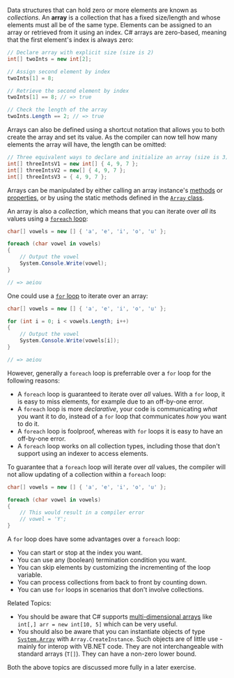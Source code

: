 Data structures that can hold zero or more elements are known as _collections_. An **array** is a collection that has a fixed size/length and whose elements must all be of the same type. Elements can be assigned to an array or retrieved from it using an index. C# arrays are zero-based, meaning that the first element's index is always zero:

```csharp
// Declare array with explicit size (size is 2)
int[] twoInts = new int[2];

// Assign second element by index
twoInts[1] = 8;

// Retrieve the second element by index
twoInts[1] == 8; // => true

// Check the length of the array
twoInts.Length == 2; // => true
```

Arrays can also be defined using a shortcut notation that allows you to both create the array and set its value. As the compiler can now tell how many elements the array will have, the length can be omitted:

```csharp
// Three equivalent ways to declare and initialize an array (size is 3)
int[] threeIntsV1 = new int[] { 4, 9, 7 };
int[] threeIntsV2 = new[] { 4, 9, 7 };
int[] threeIntsV3 = { 4, 9, 7 };
```

Arrays can be manipulated by either calling an array instance's [methods][array-methods] or [properties][array-properties], or by using the static methods defined in the [`Array` class][array-class].

An array is also a _collection_, which means that you can iterate over _all_ its values using a [`foreach` loop][foreach-statement]:

```csharp
char[] vowels = new [] { 'a', 'e', 'i', 'o', 'u' };

foreach (char vowel in vowels)
{
    // Output the vowel
    System.Console.Write(vowel);
}

// => aeiou
```

One could use a [`for` loop][for-statement] to iterate over an array:

```csharp
char[] vowels = new [] { 'a', 'e', 'i', 'o', 'u' };

for (int i = 0; i < vowels.Length; i++)
{
    // Output the vowel
    System.Console.Write(vowels[i]);
}

// => aeiou
```

However, generally a `foreach` loop is preferrable over a `for` loop for the following reasons:

- A `foreach` loop is guaranteed to iterate over _all_ values. With a `for` loop, it is easy to miss elements, for example due to an off-by-one error.
- A `foreach` loop is more _declarative_, your code is communicating _what_ you want it to do, instead of a `for` loop that communicates _how_ you want to do it.
- A `foreach` loop is foolproof, whereas with `for` loops it is easy to have an off-by-one error.
- A `foreach` loop works on all collection types, including those that don't support using an indexer to access elements.

To guarantee that a `foreach` loop will iterate over _all_ values, the compiler will not allow updating of a collection within a `foreach` loop:

```csharp
char[] vowels = new [] { 'a', 'e', 'i', 'o', 'u' };

foreach (char vowel in vowels)
{
    // This would result in a compiler error
    // vowel = 'Y';
}
```

A `for` loop does have some advantages over a `foreach` loop:

- You can start or stop at the index you want.
- You can use any (boolean) termination condition you want.
- You can skip elements by customizing the incrementing of the loop variable.
- You can process collections from back to front by counting down.
- You can use `for` loops in scenarios that don't involve collections.

Related Topics:

- You should be aware that C# supports [multi-dimensional arrays][multi-dimensional-arrays] like `int[,] arr = new int[10, 5]` which can be very useful.
- You should also be aware that you can instantiate objects of type [`System.Array`][system-array-object] with `Array.CreateInstance`. Such objects are of little use - mainly for interop with VB.NET code. They are not interchangeable with standard arrays (`T[]`). They can have a non-zero lower bound.

Both the above topics are discussed more fully in a later exercise.


[implicitly-typed-arrays]: https://docs.microsoft.com/en-us/dotnet/csharp/programming-guide/arrays/implicitly-typed-arrays
[array-foreach]: https://docs.microsoft.com/en-us/dotnet/csharp/programming-guide/arrays/using-foreach-with-arrays
[single-dimensional-arrays]: https://docs.microsoft.com/en-us/dotnet/csharp/programming-guide/arrays/single-dimensional-arrays
[array-class]: https://docs.microsoft.com/en-us/dotnet/api/system.array?view=netcore-3.1
[array-properties]: https://docs.microsoft.com/en-us/dotnet/api/system.array?view=netcore-3.1#properties
[array-methods]: https://docs.microsoft.com/en-us/dotnet/api/system.array?view=netcore-3.1#methods
[foreach-statement]: https://docs.microsoft.com/en-us/dotnet/csharp/language-reference/keywords/foreach-in
[for-statement]: https://docs.microsoft.com/en-us/dotnet/csharp/language-reference/keywords/for
[break-keyword]: https://docs.microsoft.com/en-us/dotnet/csharp/language-reference/keywords/break
[multi-dimensional-arrays]: https://docs.microsoft.com/en-us/dotnet/csharp/programming-guide/arrays/multidimensional-arrays
[system-array-object]: https://docs.microsoft.com/en-us/dotnet/api/system.array.createinstance?view=netcore-3.1#System_Array_CreateInstance_System_Type_System_Int32_
